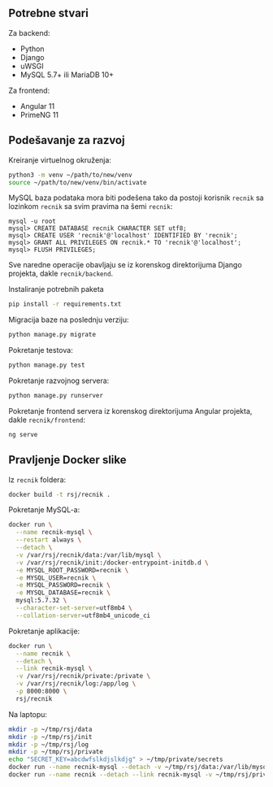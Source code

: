 ## Potrebne stvari

Za backend:
 * Python
 * Django
 * uWSGI
 * MySQL 5.7+ ili MariaDB 10+

Za frontend:
 * Angular 11
 * PrimeNG 11

## Podešavanje za razvoj

Kreiranje virtuelnog okruženja:
```bash
python3 -m venv ~/path/to/new/venv
source ~/path/to/new/venv/bin/activate
```

MySQL baza podataka mora biti podešena tako da postoji
korisnik `recnik` sa lozinkom `recnik` sa svim pravima
na šemi `recnik`:
```
mysql -u root
mysql> CREATE DATABASE recnik CHARACTER SET utf8;
mysql> CREATE USER 'recnik'@'localhost' IDENTIFIED BY 'recnik';
mysql> GRANT ALL PRIVILEGES ON recnik.* TO 'recnik'@'localhost';
mysql> FLUSH PRIVILEGES;
```

Sve naredne operacije obavljaju se iz korenskog direktorijuma Django
projekta, dakle `recnik/backend`.

Instaliranje potrebnih paketa
```bash
pip install -r requirements.txt
```

Migracija baze na poslednju verziju:
```bash
python manage.py migrate
```

Pokretanje testova:
```bash
python manage.py test
```

Pokretanje razvojnog servera:
```bash
python manage.py runserver
```

Pokretanje frontend servera iz korenskog direktorijuma Angular
projekta, dakle `recnik/frontend`:
```bash
ng serve
```

## Pravljenje Docker slike

Iz `recnik` foldera:
```bash
docker build -t rsj/recnik .
```

Pokretanje MySQL-a:
```bash
docker run \
  --name recnik-mysql \
  --restart always \
  --detach \
  -v /var/rsj/recnik/data:/var/lib/mysql \
  -v /var/rsj/recnik/init:/docker-entrypoint-initdb.d \
  -e MYSQL_ROOT_PASSWORD=recnik \
  -e MYSQL_USER=recnik \
  -e MYSQL_PASSWORD=recnik \
  -e MYSQL_DATABASE=recnik \
  mysql:5.7.32 \
  --character-set-server=utf8mb4 \
  --collation-server=utf8mb4_unicode_ci 
```

Pokretanje aplikacije:
```bash
docker run \
  --name recnik \
  --detach \
  --link recnik-mysql \
  -v /var/rsj/recnik/private:/private \
  -v /var/rsj/recnik/log:/app/log \
  -p 8000:8000 \
  rsj/recnik
```

Na laptopu:
```bash
mkdir -p ~/tmp/rsj/data
mkdir -p ~/tmp/rsj/init
mkdir -p ~/tmp/rsj/log
mkdir -p ~/tmp/rsj/private
echo "SECRET_KEY=abcdwfslkdjslkdjg" > ~/tmp/private/secrets
docker run --name recnik-mysql --detach -v ~/tmp/rsj/data:/var/lib/mysql -v ~/tmp/rsj/init:/docker-entrypoint-initdb.d -e MYSQL_ROOT_PASSWORD=recnik -e MYSQL_USER=recnik -e MYSQL_PASSWORD=recnik -e MYSQL_DATABASE=recnik mysql:5.7.32 --character-set-server=utf8mb4 --collation-server=utf8mb4_unicode_ci 
docker run --name recnik --detach --link recnik-mysql -v ~/tmp/rsj/private:/private -v ~/tmp/rsj/log:/app/log -p 8000:8000 rsj/recnik
```
